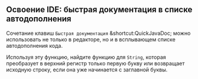 ## Освоение IDE: быстрая документация в списке автодополнения

Сочетание клавиш <span class="control">`Быстрая документация`</span> 
<span class="shortcut">&shortcut:QuickJavaDoc;</span> 
можно использовать не только в редакторе, но и в всплывающем списке автодополнения кода.

Используя эту функцию, найдите функцию для `String`, которая преобразует в верхний регистр только первую букву или возвращает исходную строку, если она уже начинается с заглавной буквы.